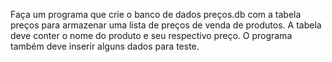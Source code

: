 Faça um programa que crie o banco de dados preços.db com a tabela preços para armazenar uma lista de preços de venda de produtos. A tabela deve conter o nome do produto e seu respectivo preço. O programa também deve inserir alguns dados para teste.